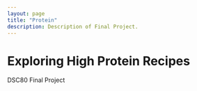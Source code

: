 ```yaml
---
layout: page
title: "Protein"
description: Description of Final Project.
---
```


# Exploring High Protein Recipes

DSC80 Final Project
